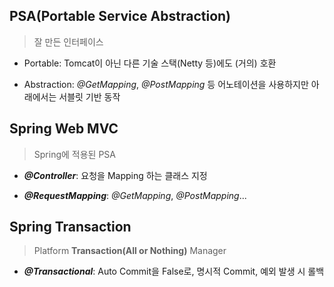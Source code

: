 ## PSA(Portable Service Abstraction)

>잘 만든 인터페이스

- Portable: Tomcat이 아닌 다른 기술 스택(Netty 등)에도 (거의) 호환

- Abstraction: *@GetMapping*, *@PostMapping* 등 어노테이션을 사용하지만 아래에서는 서블릿 기반 동작

## Spring Web MVC

> Spring에 적용된 PSA

- ***@Controller***: 요청을 Mapping 하는 클래스 지정

- ***@RequestMapping***: *@GetMapping*, *@PostMapping*...

## Spring Transaction

> Platform **Transaction(All or Nothing)** Manager

- ***@Transactional***: Auto Commit을 False로, 명시적 Commit, 예외 발생 시 롤백
